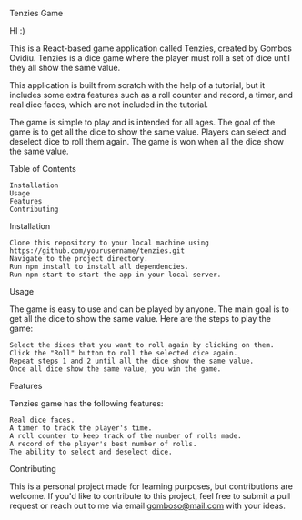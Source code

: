 
Tenzies Game

HI :)

This is a React-based game application called Tenzies, created by Gombos Ovidiu. 
Tenzies is a dice game where the player must roll a set of dice until they all show the same value.

This application is built from scratch with the help of a tutorial, but 
it includes some extra features such as a roll counter and record, 
a timer, and real dice faces, which are not included in the tutorial.

The game is simple to play and is intended for all ages. 
The goal of the game is to get all the dice to show the same value. 
Players can select and deselect dice to roll them again. 
The game is won when all the dice show the same value.

Table of Contents

    Installation
    Usage
    Features
    Contributing

Installation

    Clone this repository to your local machine using https://github.com/yourusername/tenzies.git
    Navigate to the project directory.
    Run npm install to install all dependencies.
    Run npm start to start the app in your local server.
Usage

The game is easy to use and can be played by anyone. 
The main goal is to get all the dice to show the same value. 
Here are the steps to play the game:

    Select the dices that you want to roll again by clicking on them.
    Click the "Roll" button to roll the selected dice again.
    Repeat steps 1 and 2 until all the dice show the same value.
    Once all dice show the same value, you win the game.
Features

Tenzies game has the following features:

    Real dice faces.
    A timer to track the player's time.
    A roll counter to keep track of the number of rolls made.
    A record of the player's best number of rolls.
    The ability to select and deselect dice.
    
Contributing

This is a personal project made for learning purposes, but contributions are welcome. 
If you'd like to contribute to this project, 
feel free to submit a pull request or reach out to me via email gomboso@mail.com with your ideas.
